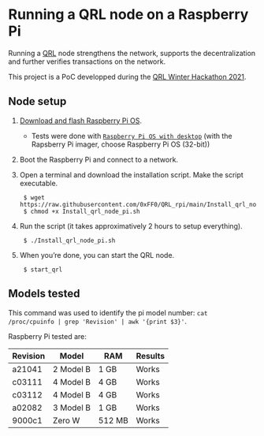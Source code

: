 # Running a QRL node on a Raspberry Pi

Running a [QRL](https://www.theqrl.org/) node strengthens the network, supports the decentralization and further verifies transactions on the network. 

This project is a PoC developped during the [QRL Winter Hackathon 2021](https://www.theqrl.org/blog/qrl-winter-hackathon-2021/).

## Node setup

1) [Download and flash Raspberry Pi OS](https://www.raspberrypi.com/software/). 
		
	- Tests were done with [`Raspberry Pi OS with desktop`](https://www.raspberrypi.com/software/operating-systems/#raspberry-pi-os-32-bit) (with the Rapsberry Pi imager, choose Raspberry Pi OS (32-bit))
	
2) Boot the Raspberry Pi and connect to a network.

3) Open a terminal and download the installation script. Make the script executable.

	    $ wget https://raw.githubusercontent.com/0xFF0/QRL_rpi/main/Install_qrl_node_pi.sh
	    $ chmod +x Install_qrl_node_pi.sh
	
4) Run the script (it takes approximatively 2 hours to setup everything).

	    $ ./Install_qrl_node_pi.sh


5) When you’re done, you can start the QRL node. 

	    $ start_qrl

## Models tested
This command was used to identify the pi model number: `cat /proc/cpuinfo | grep 'Revision' | awk '{print $3}'`.

Raspberry Pi tested are: 

| Revision      | Model         | RAM       | Results   |
| ------------- | ------------- | --------- | --------- |
| a21041        | 2 Model B     | 1 GB      | Works     |
| c03111        | 4 Model B     | 4 GB      | Works     |
| c03112        | 4 Model B     | 4 GB      | Works     |
| a02082        | 3 Model B     | 1 GB      | Works     |
| 9000c1        | Zero W        | 512 MB    | Works     |

